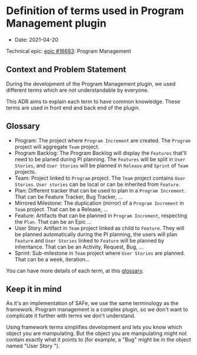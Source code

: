 # Definition of terms used in Program Management plugin

* Date: 2021-04-20

Technical epic: [epic #16683](https://tuleap.net/plugins/tracker/?aid=16683): Program Management

## Context and Problem Statement

During the development of the Program Management plugin, we used different terms which are not understandable by everyone.

This ADR aims to explain each term to have common knowledge. These terms are used in front end and back end of the plugin.

## Glossary

  * Program: The project where `Program Increment` are created. The `Program` project will aggregate `Team` project.
  * Program Backlog: The Program Backlog will display the `Features` that'll need to be planed during PI planning.
    The `Features` will be split in `User Stories`, and `User Stories` will be planned in `Release` and `Sprint` of `Team` projects.
  * Team: Project linked to `Program` project. The `Team` project contains `User Stories`. `User stories` can be local or can be inherited from `Feature`.
  * Plan: Different tracker that can be used to plan in a `Program Increment`. That can be Feature Tracker, Bug Tracker, ...
  * Mirrored Milestone: The duplication (mirror) of a `Program Increment` in `Team` project. That can be a Release, ...
  * Feature: Artifacts that can be planned in `Program Increment`, respecting the `Plan`. That can be an Epic ...
  * User Story: Artifact in `Team` project linked as child to `Feature`. They will be planned automatically during the PI planning, the users will plan `Feature` and `User Stories` linked to `Feature` will be planned by inheritance. That can be an Activity, Request, Bug, ...
  * Sprint: Sub-milestone in `Team` project where `User Stories` are planned. That can be a week, iteration...

  You can have more details of each term, at this [glossary][0].

## Keep it in mind

As it's an implementation of SAFe, we use the same terminology as the framework.
Program management is a complex plugin, so we don't want to complicate it further with terms we don't understand.

Using framework terms simplifies development and lets you know which object you are manipulating.
But the object you are manipulating might not contain exactly what it points to (for example, a "Bug" might be in the object named "User Story ").

[0]: https://www.scaledagileframework.com/glossary/
